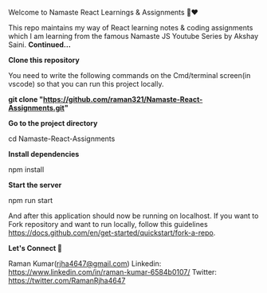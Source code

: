 Welcome to Namaste React Learnings & Assignments 🚀❤️

This repo maintains my way of React learning notes & coding assignments which I am learning from the famous Namaste JS Youtube Series by Akshay Saini. **Continued...**

**Clone this repository**

You need to write the following commands on the Cmd/terminal screen(in vscode) so that you can run this project locally.

  **git clone "https://github.com/raman321/Namaste-React-Assignments.git"**
  
**Go to the project directory**

  cd Namaste-React-Assignments
  
**Install dependencies**

  npm install
  
**Start the server**

  npm run start
  
And after this application should now be running on localhost. If you want to Fork repository and want to run locally, follow this guidelines https://docs.github.com/en/get-started/quickstart/fork-a-repo.


**Let's Connect 🤝**

Raman Kumar(rjha4647@gmail.com)
Linkedin: https://www.linkedin.com/in/raman-kumar-6584b0107/
Twitter: https://twitter.com/RamanRjha4647
